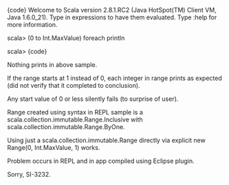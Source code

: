 {code}
Welcome to Scala version 2.8.1.RC2 (Java HotSpot(TM) Client VM, Java 1.6.0_21).
Type in expressions to have them evaluated.
Type :help for more information.

scala> (0 to Int.MaxValue) foreach println

scala>
{code}

Nothing prints in above sample.

If the range starts at 1 instead of 0, each integer in range prints as expected (did not verify that it completed to conclusion).

Any start value of 0 or less silently fails (to surprise of user).

Range created using syntax in REPL sample is a scala.collection.immutable.Range.Inclusive with scala.collection.immutable.Range.ByOne.

Using just a scala.collection.immutable.Range directly via explicit new Range(0, Int.MaxValue, 1) works.

Problem occurs in REPL and in app compiled using Eclipse plugin.

Sorry, SI-3232.
